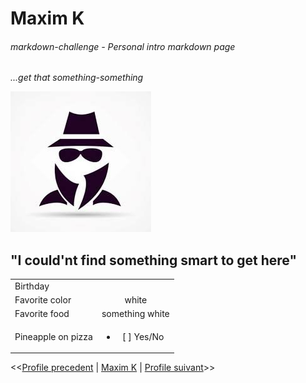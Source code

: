 # Maxim K

###### markdown-challenge - Personal intro markdown page

*...get that something-something*

![alt text](someguy.jpg "Some guy")

## "I could'nt find something smart to get here"

|     |               | 
| -------------   |:-------------:| 
| Birthday        |               |
| Favorite color  | white          
| Favorite food   | something white              
| Pineapple on pizza  | <ul><li>[ ] Yes/No</li></ul>

<<[Profile precedent](https://github.com/JeanChristopheM/markdown-challenge) | [Maxim K](https://github.com/coreinside5/markdown-challenge) | [Profile suivant](https://github.com/Mika215/markdown-challange)>>
